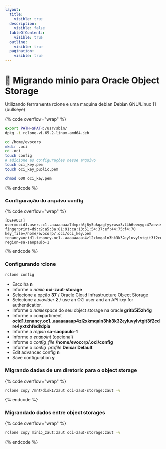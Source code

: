 ```yaml
---
layout:
  title:
    visible: true
  description:
    visible: false
  tableOfContents:
    visible: true
  outline:
    visible: true
  pagination:
    visible: true
---
```


# 🍥 Migrando minio para Oracle Object Storage

Utilizando ferrramenta rclone e uma maquina debian Debian GNU/Linux 11 (bullseye)

{% code overflow="wrap" %}
```sh
export PATH=$PATH:/usr/sbin/
dpkg -i rclone-v1.65.2-linux-amd64.deb

cd /home/evocorp
mkdir .oci
cd .oci
touch config
# adicione as configurações nesse arquivo
touch oci_key.pem
touch oci_key_public.pem

chmod 600 oci_key.pem

```
{% endcode %}

### Configuração do arquivo config

{% code overflow="wrap" %}
```systemd
[DEFAULT]
user=ocid1.user.oc1..aaaaaaaa7dmpzh6j6y5ukqagfyyxwsx3vl4h6swxygc47aevisl2bej45sgq
fingerprint=d9:c9:a5:3a:81:91:ca:13:51:54:37:ef:44:75:f4:70
key_file=/home/evocorp/.oci/oci_key.pem
tenancy=ocid1.tenancy.oc1..aaaaaaaap4zl2xkmqaln3hk3k32eyluvylvtgit3f2cdre4yxtxhfedhdpia
region=sa-saopaulo-1
```
{% endcode %}

### Configurando rclone

```sh
rclone config
```

* Escolha **n**
* Informe o _name_ **oci-zaut-storage**
* Selecione a opção  **37** / Oracle Cloud Infrastructure Object Storage
* Selecione a _provider_ **2** / use an OCI user and an API key for authentication.
* Informe o _namespace_ do seu object storage na oracle **gritb5i5zh4g**
* Informe o compartiment **ocid1.tenancy.oc1..aaaaaaaap4zl2xkmqaln3hk3k32eyluvylvtgit3f2cdre4yxtxhfedhdpia**
* Informe a _region_ **sa-saopaulo-1**
* Informe o _endpoint_ (opcional)
* Informe o _config\_file_ **/home/evocorp/.oci/config**
* Informe o _config\_profile_ **Deixar Default**&#x20;
* Edit advanced config **n**
* Save configuration **y**

### Migrando dados de um diretorio para o object storage

{% code overflow="wrap" %}
```sh
rclone copy /mnt/disk1/zaut oci-zaut-storage:zaut -v
```
{% endcode %}

### Migrandado dados entre object storages

{% code overflow="wrap" %}
```sh
rclone copy minio_zaut:zaut oci-zaut-storage:zaut -v
```
{% endcode %}

